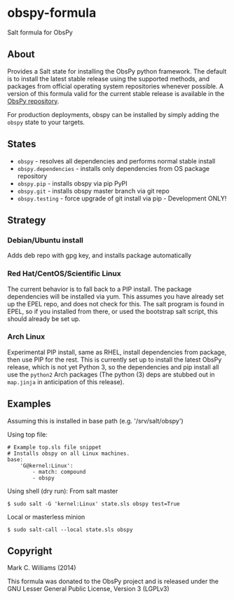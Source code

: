 obspy-formula
=============
Salt formula for ObsPy

About
-----
Provides a Salt state for installing the ObsPy python framework. The default is to install the latest stable release using the supported methods, and packages from official operating system repositories whenever possible. A version of this formula valid for the current stable release is available in the [ObsPy repository](https://github.com/obspy/obspy/tree/master/misc/installer/salt-formula).

For production deployments, obspy can be installed by simply adding the `obspy` state to your targets.

States
------
* `obspy` - resolves all dependencies and performs normal stable install
* `obspy.dependencies` - installs only dependencies from OS package repository
* `obspy.pip` - installs obspy via pip PyPI
* `obspy.git` - installs obspy master branch via git repo
* `obspy.testing` - force upgrade of git install via pip - Development ONLY!

Strategy
--------
### Debian/Ubuntu install
Adds deb repo with gpg key, and installs package automatically

### Red Hat/CentOS/Scientific Linux
The current behavior is to fall back to a PIP install. The package dependencies will be installed via yum. This assumes you have already set up the EPEL repo, and does not check for this. The salt program is found in EPEL, so if you installed from there, or used the bootstrap salt script, this should already be set up.

### Arch Linux
Experimental PIP install, same as RHEL, install dependencies from package, then use PIP for the rest. This is currently set up to install the latest ObsPy release, which is not yet Python 3, so the dependencies and pip install all use the `python2` Arch packages (The python (3) deps are stubbed out in `map.jinja` in anticipation of this release).


Examples
--------
Assuming this is installed in base path (e.g. '/srv/salt/obspy')

Using top file:
```
# Example top.sls file snippet
# Installs obspy on all Linux machines.
base:
    'G@kernel:Linux':
        - match: compound
        - obspy
```
Using shell (dry run):
From salt master
```shell
$ sudo salt -G 'kernel:Linux' state.sls obspy test=True
```

Local or masterless minion
```shell
$ sudo salt-call --local state.sls obspy
```

Copyright
---------
Mark C. Williams (2014)

This formula was donated to the ObsPy project and is released under the GNU Lesser General Public License, Version 3 (LGPLv3)

